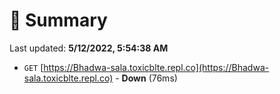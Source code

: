 # 📖 Summary
Last updated: **5/12/2022, 5:54:38 AM**

- `GET` [https://Bhadwa-sala.toxicblte.repl.co](https://Bhadwa-sala.toxicblte.repl.co) - **Down** (76ms)
